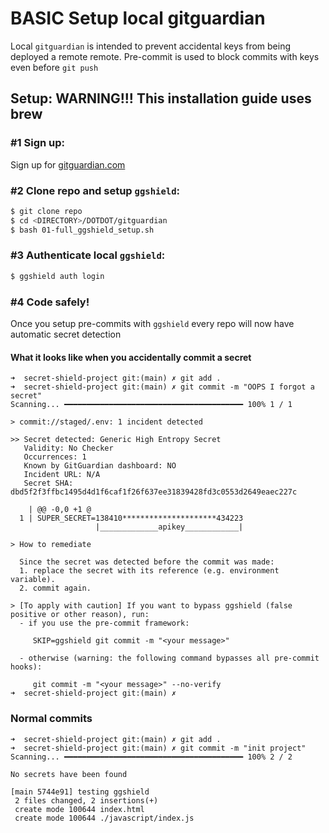 # BASIC Setup local gitguardian

Local `gitguardian` is intended to prevent accidental keys from being deployed a remote remote.
Pre-commit is used to block commits with keys even before `git push`

## Setup: WARNING!!! This installation guide uses brew

### #1 Sign up:
Sign up for [gitguardian.com](https://dashboard.gitguardian.com/auth/signup)

### #2 Clone repo and setup `ggshield`:
```bash
$ git clone repo
$ cd <DIRECTORY>/DOTDOT/gitguardian
$ bash 01-full_ggshield_setup.sh
```

### #3 Authenticate local `ggshield`:
```bash
$ ggshield auth login
```

### #4 Code safely!

Once you setup pre-commits with `ggshield` every repo will now have automatic secret detection

#### What it looks like when you accidentally commit a secret
```
➜  secret-shield-project git:(main) ✗ git add .                       
➜  secret-shield-project git:(main) ✗ git commit -m "OOPS I forgot a secret"
Scanning... ━━━━━━━━━━━━━━━━━━━━━━━━━━━━━━━━━━━━━━━━ 100% 1 / 1

> commit://staged/.env: 1 incident detected

>> Secret detected: Generic High Entropy Secret
   Validity: No Checker
   Occurrences: 1
   Known by GitGuardian dashboard: NO
   Incident URL: N/A
   Secret SHA: dbd5f2f3ffbc1495d4d1f6caf1f26f637ee31839428fd3c0553d2649eaec227c

    | @@ -0,0 +1 @
  1 | SUPER_SECRET=138410*********************434223
                   |_____________apikey____________|

> How to remediate

  Since the secret was detected before the commit was made:
  1. replace the secret with its reference (e.g. environment variable).
  2. commit again.

> [To apply with caution] If you want to bypass ggshield (false positive or other reason), run:
  - if you use the pre-commit framework:

     SKIP=ggshield git commit -m "<your message>"

  - otherwise (warning: the following command bypasses all pre-commit hooks):

     git commit -m "<your message>" --no-verify
➜  secret-shield-project git:(main) ✗ 
```

###  Normal commits

```
➜  secret-shield-project git:(main) ✗ git add .
➜  secret-shield-project git:(main) ✗ git commit -m "init project"
Scanning... ━━━━━━━━━━━━━━━━━━━━━━━━━━━━━━━━━━━━━━━━ 100% 2 / 2

No secrets have been found

[main 5744e91] testing ggshield
 2 files changed, 2 insertions(+)
 create mode 100644 index.html
 create mode 100644 ./javascript/index.js
```